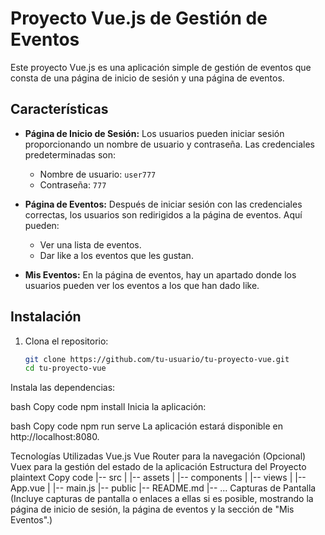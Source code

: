 # Proyecto Vue.js de Gestión de Eventos

Este proyecto Vue.js es una aplicación simple de gestión de eventos que consta de una página de inicio de sesión y una página de eventos.

## Características

- **Página de Inicio de Sesión:** Los usuarios pueden iniciar sesión proporcionando un nombre de usuario y contraseña. Las credenciales predeterminadas son:
  - Nombre de usuario: `user777`
  - Contraseña: `777`
  
- **Página de Eventos:** Después de iniciar sesión con las credenciales correctas, los usuarios son redirigidos a la página de eventos. Aquí pueden:
  - Ver una lista de eventos.
  - Dar like a los eventos que les gustan.

- **Mis Eventos:** En la página de eventos, hay un apartado donde los usuarios pueden ver los eventos a los que han dado like.

## Instalación

1. Clona el repositorio:

   ```bash
   git clone https://github.com/tu-usuario/tu-proyecto-vue.git
   cd tu-proyecto-vue
Instala las dependencias:

bash
Copy code
npm install
Inicia la aplicación:

bash
Copy code
npm run serve
La aplicación estará disponible en http://localhost:8080.

Tecnologías Utilizadas
Vue.js
Vue Router para la navegación
(Opcional) Vuex para la gestión del estado de la aplicación
Estructura del Proyecto
plaintext
Copy code
|-- src
|   |-- assets
|   |-- components
|   |-- views
|   |-- App.vue
|   |-- main.js
|-- public
|-- README.md
|-- ...
Capturas de Pantalla
(Incluye capturas de pantalla o enlaces a ellas si es posible, mostrando la página de inicio de sesión, la página de eventos y la sección de "Mis Eventos".)

